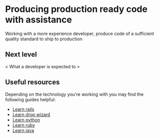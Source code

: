 # Producing production ready code with assistance

Working with a more experience developer, produce code of a sufficient quality standard to ship to production

## Next level

< What a developer is expected to >

## Useful resources

Depending on the technology you're working with you may find the following guides helpful:

- [Learn rails](/guides/rails.md)
- [Learn drop wizard](/guides/drop-wizard.md)
- [Learn python](/guides/python.md)
- [Learn ruby](/guides/ruby.md)
- [Learn java](/guides/java.md)

